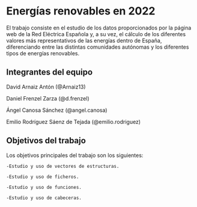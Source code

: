 # Energías renovables en 2022

El trabajo consiste en el estudio de los datos proporcionados por la página web de la Red Eléctrica Española y, a su vez, el cálculo de los diferentes valores más representativos de las energías dentro de España, diferenciando entre las distintas comunidades autónomas y los diferentes tipos de energías renovables. 

## Integrantes del equipo

David Arnaiz Antón  (@Arnaiz13)

Daniel Frenzel Zarza  (@d.frenzel)

Ángel Canosa Sánchez  (@angel.canosa)

Emilio Rodríguez Sáenz de Tejada  (@emilio.rodriguez)

## Objetivos del trabajo

Los objetivos principales del trabajo son los siguientes:

    -Estudio y uso de vectores de estructuras.

    -Estudio y uso de ficheros.

    -Estudio y uso de funciones.

    -Estudio y uso de cabeceras.

